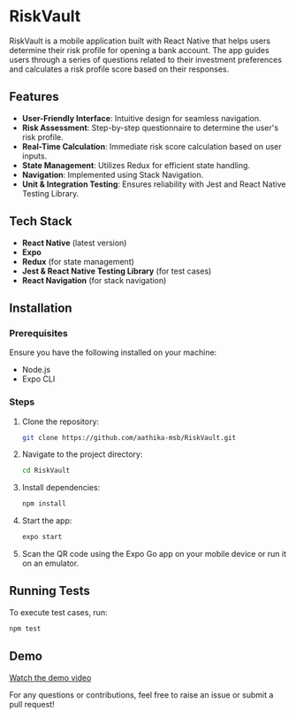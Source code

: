 # RiskVault

RiskVault is a mobile application built with React Native that helps users determine their risk profile for opening a bank account. The app guides users through a series of questions related to their investment preferences and calculates a risk profile score based on their responses.

## Features
- **User-Friendly Interface**: Intuitive design for seamless navigation.
- **Risk Assessment**: Step-by-step questionnaire to determine the user's risk profile.
- **Real-Time Calculation**: Immediate risk score calculation based on user inputs.
- **State Management**: Utilizes Redux for efficient state handling.
- **Navigation**: Implemented using Stack Navigation.
- **Unit & Integration Testing**: Ensures reliability with Jest and React Native Testing Library.

## Tech Stack
- **React Native** (latest version)
- **Expo**
- **Redux** (for state management)
- **Jest & React Native Testing Library** (for test cases)
- **React Navigation** (for stack navigation)

## Installation

### Prerequisites
Ensure you have the following installed on your machine:
- Node.js
- Expo CLI

### Steps
1. Clone the repository:
   ```sh
   git clone https://github.com/aathika-msb/RiskVault.git
   ```
2. Navigate to the project directory:
   ```sh
   cd RiskVault
   ```
3. Install dependencies:
   ```sh
   npm install
   ```
4. Start the app:
   ```sh
   expo start
   ```
5. Scan the QR code using the Expo Go app on your mobile device or run it on an emulator.

## Running Tests
To execute test cases, run:
```sh
npm test
```

## Demo
[Watch the demo video](https://github.com/aathika-msb/RiskVault/blob/main/assets/riskVault.gif) 

For any questions or contributions, feel free to raise an issue or submit a pull request!

